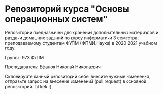 # Репозиторий курса "Основы операционных систем"

Репозиторий предназначен для хранения дополнительных материалов и раздачи домашних заданий по курсу информатики 3 семестра, преподаваемому студентам ФУПМ (ФПМИ.Наука) в 2020-2021 учебном году.

Группа: 973 ФУПМ

Преподаватель: Ефанов Николай Николаевич

Склонируйте данный репозиторий себе, внесите нужные изменения, отправьте запрос на внесение изменений (pull request) в основной репозиторий.
lol kek :)

